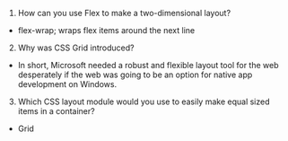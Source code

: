 1. How can you use Flex to make a two-dimensional layout?
- flex-wrap; wraps flex items around the next line
2. Why was CSS Grid introduced?
-  In short, Microsoft needed a robust and flexible layout tool for the web desperately if the web was going to be an option for native app development on Windows.
3. Which CSS layout module would you use to easily make equal sized items in a container?
- Grid
